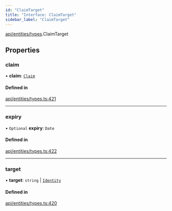 ```yaml
---
id: "ClaimTarget"
title: "Interface: ClaimTarget"
sidebar_label: "ClaimTarget"
---
```


[api/entities/types](../../../../../modules/API/Entities/Types/Types.md).ClaimTarget

## Properties

### claim

• **claim**: [`Claim`](../../../../../modules/API/Entities/Types/Types.md#claim)

#### Defined in

[api/entities/types.ts:421](https://github.com/PolymeshAssociation/polymesh-sdk/blob/88db4a911/src/api/entities/types.ts#L421)

___

### expiry

• `Optional` **expiry**: `Date`

#### Defined in

[api/entities/types.ts:422](https://github.com/PolymeshAssociation/polymesh-sdk/blob/88db4a911/src/api/entities/types.ts#L422)

___

### target

• **target**: `string` \| [`Identity`](../../../../../classes/API/Entities/Identity/Identity.md)

#### Defined in

[api/entities/types.ts:420](https://github.com/PolymeshAssociation/polymesh-sdk/blob/88db4a911/src/api/entities/types.ts#L420)
